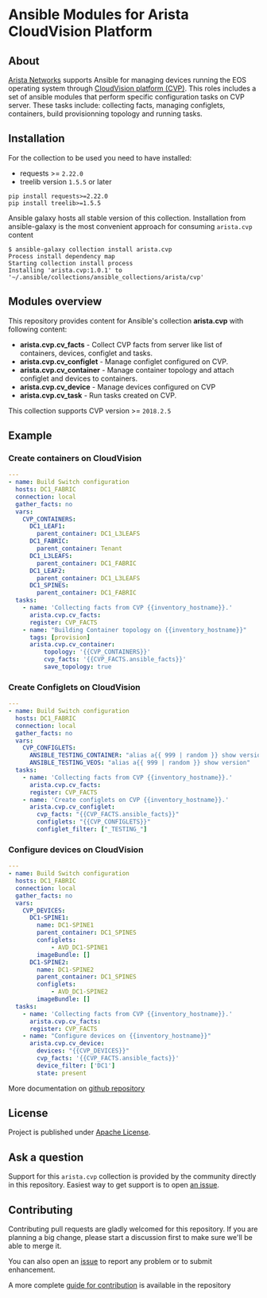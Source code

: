 # Ansible Modules for Arista CloudVision Platform

## About

[Arista Networks](https://www.arista.com/) supports Ansible for managing devices running the EOS operating system through [CloudVision platform (CVP)](https://www.arista.com/en/products/eos/eos-cloudvision). This roles includes a set of ansible modules that perform specific configuration tasks on CVP server. These tasks include: collecting facts, managing configlets, containers, build provisionning topology and running tasks.

## Installation

For the collection to be used you need to have installed:
- requests >= `2.22.0`
- treelib version `1.5.5` or later

```shell
pip install requests>=2.22.0
pip install treelib>=1.5.5
```

Ansible galaxy hosts all stable version of this collection. Installation from ansible-galaxy is the most convenient approach for consuming `arista.cvp` content

```shell
$ ansible-galaxy collection install arista.cvp
Process install dependency map
Starting collection install process
Installing 'arista.cvp:1.0.1' to '~/.ansible/collections/ansible_collections/arista/cvp'
```

## Modules overview

This repository provides content for Ansible's collection __arista.cvp__ with following content:

- __arista.cvp.cv_facts__ - Collect CVP facts from server like list of containers, devices, configlet and tasks.
- __arista.cvp.cv_configlet__ -  Manage configlet configured on CVP.
- __arista.cvp.cv_container__ -  Manage container topology and attach configlet and devices to containers.
- __arista.cvp.cv_device__ - Manage devices configured on CVP
- __arista.cvp.cv_task__ - Run tasks created on CVP.

This collection supports CVP version >= `2018.2.5`

## Example

### Create containers on CloudVision

```yaml
---
- name: Build Switch configuration
  hosts: DC1_FABRIC
  connection: local
  gather_facts: no
  vars:
    CVP_CONTAINERS:
      DC1_LEAF1:
        parent_container: DC1_L3LEAFS
      DC1_FABRIC:
        parent_container: Tenant
      DC1_L3LEAFS:
        parent_container: DC1_FABRIC
      DC1_LEAF2:
        parent_container: DC1_L3LEAFS
      DC1_SPINES:
        parent_container: DC1_FABRIC
  tasks:
    - name: 'Collecting facts from CVP {{inventory_hostname}}.'
      arista.cvp.cv_facts:
      register: CVP_FACTS
    - name: "Building Container topology on {{inventory_hostname}}"
      tags: [provision]
      arista.cvp.cv_container:
          topology: '{{CVP_CONTAINERS}}'
          cvp_facts: '{{CVP_FACTS.ansible_facts}}'
          save_topology: true
```

### Create Configlets on CloudVision

```yaml
---
- name: Build Switch configuration
  hosts: DC1_FABRIC
  connection: local
  gather_facts: no
  vars:
    CVP_CONFIGLETS:
      ANSIBLE_TESTING_CONTAINER: "alias a{{ 999 | random }} show version"
      ANSIBLE_TESTING_VEOS: "alias a{{ 999 | random }} show version"
  tasks:
    - name: 'Collecting facts from CVP {{inventory_hostname}}.'
      arista.cvp.cv_facts:
      register: CVP_FACTS
    - name: 'Create configlets on CVP {{inventory_hostname}}.'
      arista.cvp.cv_configlet:
        cvp_facts: "{{CVP_FACTS.ansible_facts}}"
        configlets: "{{CVP_CONFIGLETS}}"
        configlet_filter: ["_TESTING_"]
```

### Configure devices on CloudVision

```yaml
---
- name: Build Switch configuration
  hosts: DC1_FABRIC
  connection: local
  gather_facts: no
  vars:
    CVP_DEVICES:
      DC1-SPINE1:
        name: DC1-SPINE1
        parent_container: DC1_SPINES
        configlets:
            - AVD_DC1-SPINE1
        imageBundle: []
      DC1-SPINE2:
        name: DC1-SPINE2
        parent_container: DC1_SPINES
        configlets:
            - AVD_DC1-SPINE2
        imageBundle: []
  tasks:
    - name: 'Collecting facts from CVP {{inventory_hostname}}.'
      arista.cvp.cv_facts:
      register: CVP_FACTS
    - name: "Configure devices on {{inventory_hostname}}"
      arista.cvp.cv_device:
        devices: "{{CVP_DEVICES}}"
        cvp_facts: '{{CVP_FACTS.ansible_facts}}'
        device_filter: ['DC1']
        state: present
```

More documentation on [github repository](https://github.com/aristanetworks/ansible-cvp)

## License

Project is published under [Apache License](LICENSE).

## Ask a question

Support for this `arista.cvp` collection is provided by the community directly in this repository. Easiest way to get support is to open [an issue](https://github.com/aristanetworks/ansible-cvp/issues).

## Contributing

Contributing pull requests are gladly welcomed for this repository. If you are planning a big change, please start a discussion first to make sure we'll be able to merge it.

You can also open an [issue](https://github.com/aristanetworks/ansible-cvp/issues) to report any problem or to submit enhancement.

A more complete [guide for contribution](https://github.com/aristanetworks/ansible-cvp/contributing.md) is available in the repository
